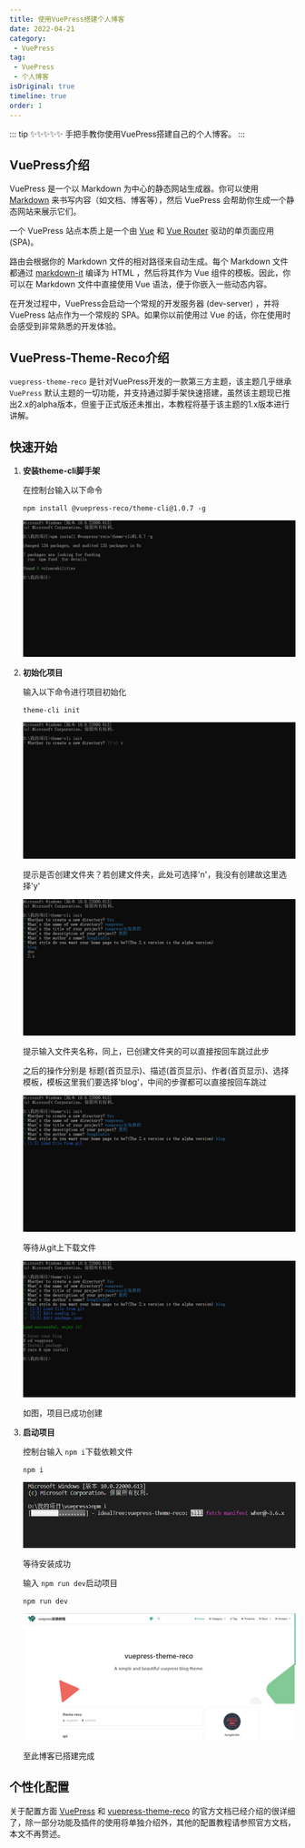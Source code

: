 ```yaml
---
title: 使用VuePress搭建个人博客
date: 2022-04-21
category:
 - VuePress
tag: 
 - VuePress
 - 个人博客
isOriginal: true
timeline: true
order: 1
---
```


::: tip ✨✨✨✨✨
手把手教你使用VuePress搭建自己的个人博客。
:::

<!-- more -->

## VuePress介绍

VuePress 是一个以 Markdown 为中心的静态网站生成器。你可以使用 [Markdown](https://zh.wikipedia.org/wiki/Markdown) 来书写内容（如文档、博客等），然后 VuePress 会帮助你生成一个静态网站来展示它们。

一个 VuePress 站点本质上是一个由 [Vue](https://v3.vuejs.org/) 和 [Vue Router](https://next.router.vuejs.org/) 驱动的单页面应用 (SPA)。

路由会根据你的 Markdown 文件的相对路径来自动生成。每个 Markdown 文件都通过 [markdown-it](https://github.com/markdown-it/markdown-it) 编译为 HTML ，然后将其作为 Vue 组件的模板。因此，你可以在 Markdown 文件中直接使用 Vue 语法，便于你嵌入一些动态内容。

在开发过程中，VuePress会启动一个常规的开发服务器 (dev-server) ，并将 VuePress 站点作为一个常规的 SPA。如果你以前使用过 Vue 的话，你在使用时会感受到非常熟悉的开发体验。

## VuePress-Theme-Reco介绍

`vuepress-theme-reco` 是针对VuePress开发的一款第三方主题，该主题几乎继承 `VuePress` 默认主题的一切功能，并支持通过脚手架快速搭建，虽然该主题现已推出2.x的alpha版本，但鉴于正式版还未推出，本教程将基于该主题的1.x版本进行讲解。

## 快速开始

1. **安装theme-cli脚手架**

   在控制台输入以下命令

   ```node
   npm install @vuepress-reco/theme-cli@1.0.7 -g
   ```

   ![代码效果](./image/vuepress-tutorial/1650542457788.png)

2. **初始化项目**

   输入以下命令进行项目初始化

   ```node
   theme-cli init
   ```

   ![是否创建文件夹](./image/vuepress-tutorial/1650542748179.png)

   提示是否创建文件夹？若创建文件夹，此处可选择'n'，我没有创建故这里选择'y'

   ![操作步骤](./image/vuepress-tutorial/1650542989991.png)

   提示输入文件夹名称，同上，已创建文件夹的可以直接按回车跳过此步

   之后的操作分别是 标题(首页显示)、描述(首页显示)、作者(首页显示)、选择模板，模板这里我们要选择'blog'，中间的步骤都可以直接按回车跳过

   ![等待](./image/vuepress-tutorial/1650543184996.png)

   等待从git上下载文件

   ![创建成功](./image/vuepress-tutorial/1650543476013.png)

   如图，项目已成功创建
   
3. **启动项目**

   控制台输入 `npm i`下载依赖文件

   ```node
   npm i
   ```

   ![等待](./image/vuepress-tutorial/1650544212891.png)

   等待安装成功

   输入 `npm run dev`启动项目

   ```node
   npm run dev
   ```

   ![效果](./image/vuepress-tutorial/1650544468278.png)

   至此博客已搭建完成

## 个性化配置

关于配置方面 [VuePress](https://v2.vuepress.vuejs.org/zh/reference/config.html) 和 [vuepress-theme-reco](https://vuepress-theme-reco.recoluan.com/views/1.x/valine.html) 的官方文档已经介绍的很详细了，除一部分功能及插件的使用将单独介绍外，其他的配置教程请参照官方文档，本文不再赘述。
